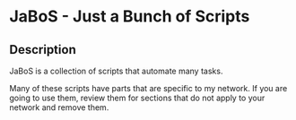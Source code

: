 # JaBoS - Just a Bunch of Scripts

## Description

JaBoS is a collection of scripts that automate many tasks.

Many of these scripts have parts that are specific to my network.
If you are going to use them, review them for sections that do not apply to your network and remove them.
